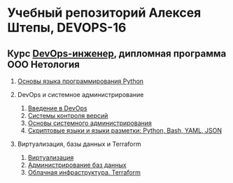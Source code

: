 # Учебный репозиторий Алексея Штепы, DEVOPS-16

## Курс [DevOps-инженер](https://netology.ru/programs/devops), дипломная программа ООО Нетология

1. [Основы языка программирования Python](devpy/)

1. DevOps и системное администрирование
    1. [Введение в DevOps](sysadm-homeworks/01-intro/)
    1. [Системы контроля версий](sysadm-homeworks/02-git/)
    1. [Основы системного администрирования](sysadm-homeworks/03-sysadmin/)
    1. [Скриптовые языки и языки разметки: Python, Bash, YAML, JSON](sysadm-homeworks/04-script/)

1. Виртуализация, базы данных и Terraform
    1. [Виртуализация](virt-homeworks/05-virt/)
    1. [Администрирование баз данных](virt-homeworks/06-db/)
    1. [Облачная инфраструктура. Terraform](virt-homeworks/)
